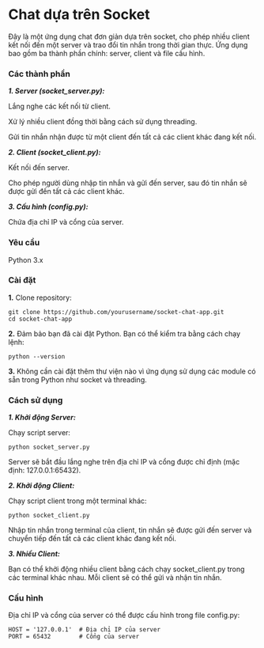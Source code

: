 # Chat dựa trên Socket

Đây là một ứng dụng chat đơn giản dựa trên socket, cho phép nhiều client kết nối đến một server và trao đổi tin nhắn trong thời gian thực. Ứng dụng bao gồm ba thành phần chính: server, client và file cấu hình.

### Các thành phần
***1. Server (socket_server.py):***

Lắng nghe các kết nối từ client.

Xử lý nhiều client đồng thời bằng cách sử dụng threading.

Gửi tin nhắn nhận được từ một client đến tất cả các client khác đang kết nối.

***2. Client (socket_client.py):***

Kết nối đến server.

Cho phép người dùng nhập tin nhắn và gửi đến server, sau đó tin nhắn sẽ được gửi đến tất cả các client khác.

***3. Cấu hình (config.py):***

Chứa địa chỉ IP và cổng của server.

### Yêu cầu ###

Python 3.x

### Cài đặt ###

**1.** Clone repository:

```
git clone https://github.com/yourusername/socket-chat-app.git
cd socket-chat-app
```

**2.** Đảm bảo bạn đã cài đặt Python. Bạn có thể kiểm tra bằng cách chạy lệnh:

```
python --version
```

**3.** Không cần cài đặt thêm thư viện nào vì ứng dụng sử dụng các module có sẵn trong Python như socket và threading.

### Cách sử dụng ###

***1. Khởi động Server:***

Chạy script server:

```
python socket_server.py
```

Server sẽ bắt đầu lắng nghe trên địa chỉ IP và cổng được chỉ định (mặc định: 127.0.0.1:65432).

***2. Khởi động Client:***

Chạy script client trong một terminal khác:

```
python socket_client.py
```

Nhập tin nhắn trong terminal của client, tin nhắn sẽ được gửi đến server và chuyển tiếp đến tất cả các client khác đang kết nối.

***3. Nhiều Client:***

Bạn có thể khởi động nhiều client bằng cách chạy socket_client.py trong các terminal khác nhau. Mỗi client sẽ có thể gửi và nhận tin nhắn.

### Cấu hình ###

Địa chỉ IP và cổng của server có thể được cấu hình trong file config.py:

```
HOST = '127.0.0.1'  # Địa chỉ IP của server
PORT = 65432        # Cổng của server
```

